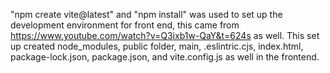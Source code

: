 "npm create vite@latest" and "npm install" was used to set up the development environment for front end, this came from https://www.youtube.com/watch?v=Q3ixb1w-QaY&t=624s as well. 
This set up created node_modules, public folder, main, .eslintric.cjs, index.html, package-lock.json, package.json, and vite.config.js as well in the frontend.